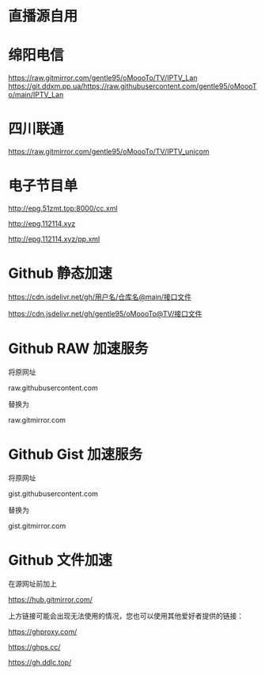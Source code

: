 # 直播源自用

# 绵阳电信
https://raw.gitmirror.com/gentle95/oMoooTo/TV/IPTV_Lan
https://git.ddxm.pp.ua/https://raw.githubusercontent.com/gentle95/oMoooTo/main/IPTV_Lan
# 四川联通
https://raw.gitmirror.com/gentle95/oMoooTo/TV/IPTV_unicom
# 电子节目单
http://epg.51zmt.top:8000/cc.xml

http://epg.112114.xyz

http://epg.112114.xyz/pp.xml

# Github 静态加速

https://cdn.jsdelivr.net/gh/用户名/仓库名@main/接口文件

https://cdn.jsdelivr.net/gh/gentle95/oMoooTo@TV/接口文件

# Github RAW 加速服务

将原网址

raw.githubusercontent.com

替换为

raw.gitmirror.com

# Github Gist 加速服务

将原网址

gist.githubusercontent.com

替换为

gist.gitmirror.com

# Github 文件加速

在源网址前加上

https://hub.gitmirror.com/

上方链接可能会出现无法使用的情况，您也可以使用其他爱好者提供的链接：

https://ghproxy.com/

https://ghps.cc/

https://gh.ddlc.top/
